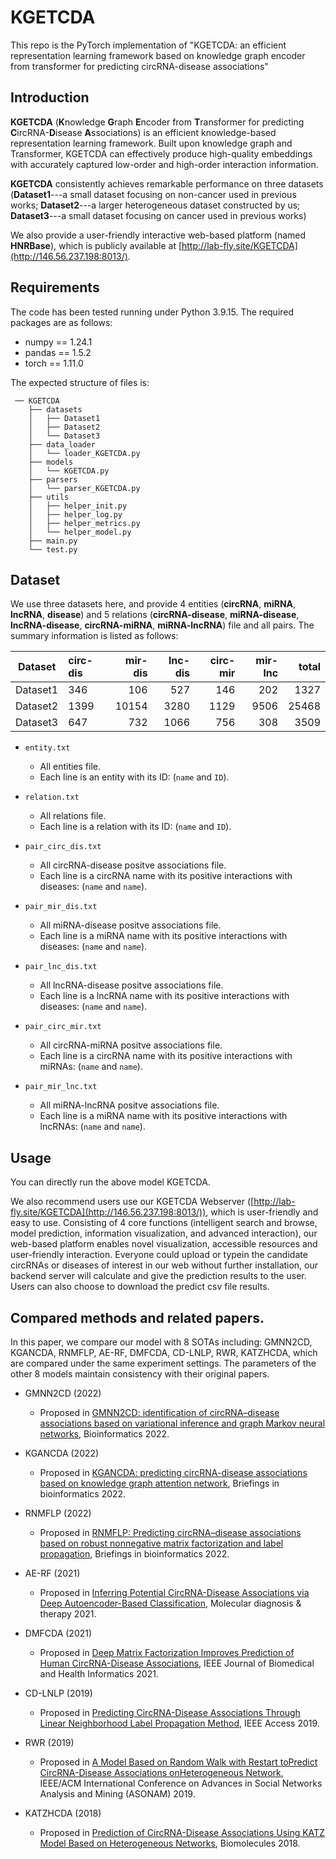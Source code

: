 # KGETCDA

This repo is the PyTorch implementation of "KGETCDA: an efficient representation learning framework based on knowledge graph encoder from transformer for predicting circRNA-disease associations"

## Introduction
**KGETCDA** (**K**nowledge **G**raph **E**ncoder from **T**ransformer for predicting **C**ircRNA-**D**isease **A**ssociations) is an efficient knowledge-based representation learning framework. Built upon knowledge graph and Transformer, KGETCDA can effectively produce high-quality embeddings with accurately captured low-order and high-order interaction information.

**KGETCDA** consistently achieves remarkable performance on three datasets (**Dataset1**---a small dataset focusing on non-cancer used in previous works; **Dataset2**---a larger heterogeneous dataset constructed by us; **Dataset3**---a small dataset focusing on cancer used in previous works)

We also provide a user-friendly interactive web-based platform (named **HNRBase**), which is publicly available at [http://lab-fly.site/KGETCDA](http://146.56.237.198:8013/).

## Requirements

The code has been tested running under Python 3.9.15. The required packages are as follows:
  * numpy == 1.24.1
  * pandas == 1.5.2
  * torch == 1.11.0

The expected structure of files is:

```
 ── KGETCDA
    ├── datasets
    │   ├── Dataset1
    │   ├── Dataset2
    │   └── Dataset3
    ├── data_loader
    │   └── loader_KGETCDA.py
    ├── models
    │   └── KGETCDA.py    
    ├── parsers
    │   └── parser_KGETCDA.py    
    ├── utils
    │   ├── helper_init.py
    │   ├── helper_log.py
    │   ├── helper_metrics.py
    │   └── helper_model.py
    ├── main.py
    └── test.py
```

## Dataset
We use three datasets here, and provide 4 entities (**circRNA**, **miRNA**, **lncRNA**, **disease**) and 5 relations (**circRNA-disease**, **miRNA-disease**, **lncRNA-disease**, **circRNA-miRNA**, **miRNA-lncRNA**) file and all pairs. The summary information is listed as follows:

| Dataset | circ-dis | mir-dis | lnc-dis | circ-mir | mir-lnc | total |
|:---:|:---|---:|---:|---:|---:|---:|
|Dataset1| 346 | 106 | 527 | 146 | 202 | 1327 |
|Dataset2| 1399 | 10154 | 3280 | 1129 | 9506 | 25468 |
|Dataset3| 647 | 732 | 1066 | 756 | 308 | 3509 |

* `entity.txt`
  * All entities file.
  * Each line is an entity with its ID: (`name` and `ID`).

* `relation.txt`
  * All relations file.
  * Each line is a relation with its ID: (`name` and `ID`).

* `pair_circ_dis.txt`
  * All circRNA-disease positve associations file.
  * Each line is a circRNA name with its positive interactions with diseases: (`name` and `name`).

* `pair_mir_dis.txt`
  * All miRNA-disease positve associations file.
  * Each line is a miRNA name with its positive interactions with diseases: (`name` and `name`).

* `pair_lnc_dis.txt`
  * All lncRNA-disease positve associations file.
  * Each line is a lncRNA name with its positive interactions with diseases: (`name` and `name`).

* `pair_circ_mir.txt`
  * All circRNA-miRNA positve associations file.
  * Each line is a circRNA name with its positive interactions with miRNAs: (`name` and `name`).

* `pair_mir_lnc.txt`
  * All miRNA-lncRNA positve associations file.
  * Each line is a miRNA name with its positive interactions with lncRNAs: (`name` and `name`).


## Usage
You can directly run the above model KGETCDA. 

We also recommend users use our KGETCDA Webserver ([http://lab-fly.site/KGETCDA](http://146.56.237.198:8013/)), which is user-friendly and easy to use. Consisting of 4 core functions (intelligent search and browse, model prediction, information visualization, and advanced interaction), our web-based platform enables novel visualization, accessible resources and user-friendly interaction. Everyone could upload or typein the candidate circRNAs or diseases of interest in our web without further installation, our backend server will calculate and give the prediction results to the user. Users can also choose to download the predict csv file results.

## Compared methods and related papers.
In this paper, we compare our model with 8 SOTAs including: GMNN2CD, KGANCDA, RNMFLP, AE-RF, DMFCDA, CD-LNLP, RWR, KATZHCDA, which are compared under the same experiment settings. The parameters of the other 8 models maintain consistency with their original papers.

* GMNN2CD (2022)
    * Proposed in [GMNN2CD: identification of circRNA–disease associations based on variational inference and graph Markov neural networks](https://academic.oup.com/bioinformatics/article/38/8/2246/6528308), Bioinformatics 2022.

* KGANCDA (2022)
    * Proposed in [KGANCDA: predicting circRNA-disease associations based on knowledge graph attention network](https://academic.oup.com/bib/article-abstract/23/1/bbab494/6447436?redirectedFrom=fulltext&login=false), Briefings in bioinformatics 2022.

* RNMFLP (2022)
    * Proposed in [RNMFLP: Predicting circRNA–disease associations based on robust nonnegative matrix factorization and label propagation](https://academic.oup.com/bib/article-abstract/23/5/bbac155/6582881?redirectedFrom=fulltext&login=false), Briefings in bioinformatics 2022.

* AE-RF (2021)
    * Proposed in [Inferring Potential CircRNA-Disease Associations via Deep Autoencoder-Based Classification](https://link.springer.com/article/10.1007/s40291-020-00499-y), Molecular diagnosis & therapy 2021.

* DMFCDA (2021)
    * Proposed in [Deep Matrix Factorization Improves Prediction of Human CircRNA-Disease Associations](https://ieeexplore.ieee.org/document/9107417), IEEE Journal of Biomedical and Health Informatics 2021.

* CD-LNLP (2019)
    * Proposed in [Predicting CircRNA-Disease Associations Through Linear Neighborhood Label Propagation Method](https://ieeexplore.ieee.org/document/8731942), IEEE Access 2019.

* RWR (2019)
    * Proposed in [A Model Based on Random Walk with Restart toPredict CircRNA-Disease Associations onHeterogeneous Network](https://ieeexplore.ieee.org/abstract/document/9073607), IEEE/ACM International Conference on Advances in Social Networks Analysis and Mining (ASONAM) 2019.

* KATZHCDA (2018)
    * Proposed in [Prediction of CircRNA-Disease Associations Using KATZ Model Based on Heterogeneous Networks](https://www.mdpi.com/2218-273X/12/7/932), Biomolecules 2018.

